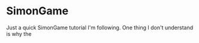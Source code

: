 # SimonGame

Just a quick SimonGame tutorial I'm following. One thing I don't understand is why the <script> acts differently between Chrome and Firefox. If you open it in Chrome
the topLeft panel flashes for a very short amount time while the others do so for the correct amount of time. I suspect it is something to do with the way the two
browsers load the elements of the page. 
